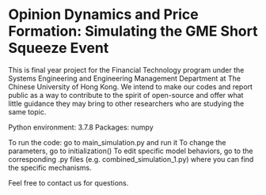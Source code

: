# Opinion Dynamics and Price Formation: Simulating the GME Short Squeeze Event

This is final year project for the Financial Technology program under the Systems Engineering and Engineering Management Department at The Chinese University of Hong Kong. 
We intend to make our codes and report public as a way to contribute to the spirit of open-source and offer what little guidance they may bring to other researchers who are
studying the same topic. 

Python environment: 3.7.8
Packages: numpy

To run the code:
go to main_simulation.py and run it
To change the parameters, go to initialization()
To edit specific model behaviors, go to the corresponding .py files (e.g. combined_simulation_1.py) where you can find the specific mechanisms.


Feel free to contact us for questions. 

